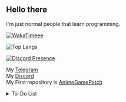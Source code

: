 ## Hello there

I'm just normal people that learn programming.

[![WakaTimeee](https://github-readme-stats.vercel.app/api/wakatime?username=ElaXan)](https://wakatime.com/@ElaXan)

![Top Langs](https://github-readme-stats.vercel.app/api/top-langs/?username=ElaXan&theme=midnight-purple&show_icons=true&layout=compact)

[![Discord Presence](https://lanyard.cnrad.dev/api/506212044152897546)](https://discord.com/users/506212044152897546)

My [Telegram](https://t.me/ElashXander)\
My [Discord](https://discordapp.com/users/506212044152897546)\
My First repository is [AnimeGamePatch](https://github.com/ElaXan/AnimeGamePatch)
<details markdown='1'><summary>To-Do List</summary>

Never gonna give you UP!

JK. Thanks for click "To-Do List" Btw

</details>

